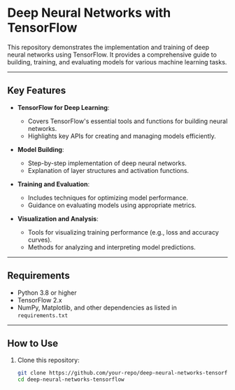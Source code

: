 # Deep Neural Networks with TensorFlow

This repository demonstrates the implementation and training of deep neural networks using TensorFlow. It provides a comprehensive guide to building, training, and evaluating models for various machine learning tasks.

---

## Key Features

- **TensorFlow for Deep Learning**:
  - Covers TensorFlow's essential tools and functions for building neural networks.
  - Highlights key APIs for creating and managing models efficiently.

- **Model Building**:
  - Step-by-step implementation of deep neural networks.
  - Explanation of layer structures and activation functions.

- **Training and Evaluation**:
  - Includes techniques for optimizing model performance.
  - Guidance on evaluating models using appropriate metrics.

- **Visualization and Analysis**:
  - Tools for visualizing training performance (e.g., loss and accuracy curves).
  - Methods for analyzing and interpreting model predictions.

---

## Requirements

- Python 3.8 or higher
- TensorFlow 2.x
- NumPy, Matplotlib, and other dependencies as listed in `requirements.txt`

---

## How to Use

1. Clone this repository:
   ```bash
   git clone https://github.com/your-repo/deep-neural-networks-tensorflow.git
   cd deep-neural-networks-tensorflow
